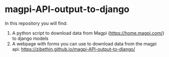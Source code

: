 # magpi-API-output-to-django
In this repository you will find:

1) A python script to download data from Magpi (https://home.magpi.com/) to django models
2) A webpage with forms you can use to download data from the magpi api: https://zibethin.github.io/magpi-API-output-to-django/
